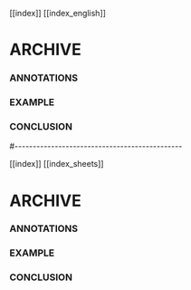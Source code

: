 
[[index]]
[[index_english]]


# ARCHIVE



### ANNOTATIONS


### EXAMPLE


### CONCLUSION


#----------------------------------------------

[[index]]
[[index_sheets]]


# ARCHIVE



### ANNOTATIONS


### EXAMPLE


### CONCLUSION


